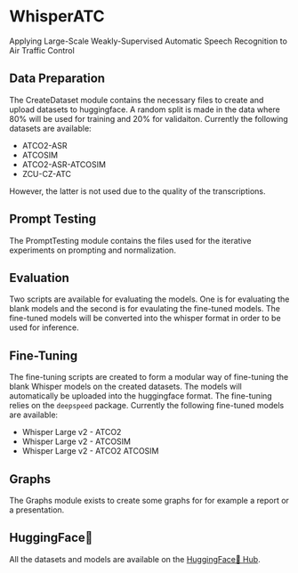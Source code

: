 # WhisperATC
Applying Large-Scale Weakly-Supervised Automatic Speech Recognition to Air Traffic Control

## Data Preparation
The CreateDataset module contains the necessary files to create and upload datasets to huggingface. A random split is made in the data where 80% will be used for training and 20% for validaiton. Currently the following datasets are available:

- ATCO2-ASR
- ATCOSIM
- ATCO2-ASR-ATCOSIM
- ZCU-CZ-ATC

However, the latter is not used due to the quality of the transcriptions. 

## Prompt Testing
The PromptTesting module contains the files used for the iterative experiments on prompting and normalization. 

## Evaluation
Two scripts are available for evaluating the models. One is for evaluating the blank models and the second is for evaulating the fine-tuned models. The fine-tuned models will be converted into the whisper format in order to be used for inference.

## Fine-Tuning
The fine-tuning scripts are created to form a modular way of fine-tuning the blank Whisper models on the created datasets. The models will automatically be uploaded into the huggingface format. The fine-tuning relies on the ```deepspeed``` package. Currently the following fine-tuned models are available:

- Whisper Large v2 - ATCO2
- Whisper Large v2 - ATCOSIM
- Whisper Large v2 - ATCO2 ATCOSIM

## Graphs
The Graphs module exists to create some graphs for for example a report or a presentation.

## HuggingFace🤗
All the datasets and models are available on the [HuggingFace🤗 Hub](https://huggingface.co/jlvdoorn).